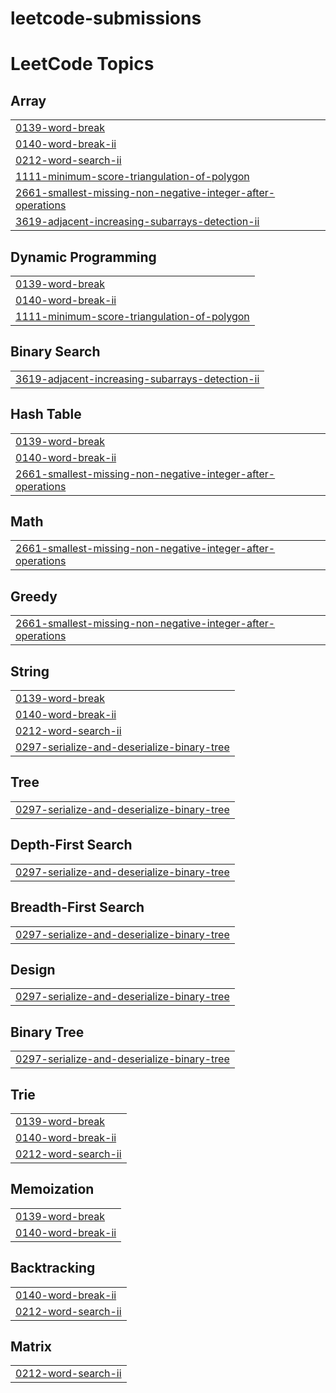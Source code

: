 # leetcode-submissions
<!---LeetCode Topics Start-->
# LeetCode Topics
## Array
|  |
| ------- |
| [0139-word-break](https://github.com/ParthGodse/leetcode-submissions/tree/master/0139-word-break) |
| [0140-word-break-ii](https://github.com/ParthGodse/leetcode-submissions/tree/master/0140-word-break-ii) |
| [0212-word-search-ii](https://github.com/ParthGodse/leetcode-submissions/tree/master/0212-word-search-ii) |
| [1111-minimum-score-triangulation-of-polygon](https://github.com/ParthGodse/leetcode-submissions/tree/master/1111-minimum-score-triangulation-of-polygon) |
| [2661-smallest-missing-non-negative-integer-after-operations](https://github.com/ParthGodse/leetcode-submissions/tree/master/2661-smallest-missing-non-negative-integer-after-operations) |
| [3619-adjacent-increasing-subarrays-detection-ii](https://github.com/ParthGodse/leetcode-submissions/tree/master/3619-adjacent-increasing-subarrays-detection-ii) |
## Dynamic Programming
|  |
| ------- |
| [0139-word-break](https://github.com/ParthGodse/leetcode-submissions/tree/master/0139-word-break) |
| [0140-word-break-ii](https://github.com/ParthGodse/leetcode-submissions/tree/master/0140-word-break-ii) |
| [1111-minimum-score-triangulation-of-polygon](https://github.com/ParthGodse/leetcode-submissions/tree/master/1111-minimum-score-triangulation-of-polygon) |
## Binary Search
|  |
| ------- |
| [3619-adjacent-increasing-subarrays-detection-ii](https://github.com/ParthGodse/leetcode-submissions/tree/master/3619-adjacent-increasing-subarrays-detection-ii) |
## Hash Table
|  |
| ------- |
| [0139-word-break](https://github.com/ParthGodse/leetcode-submissions/tree/master/0139-word-break) |
| [0140-word-break-ii](https://github.com/ParthGodse/leetcode-submissions/tree/master/0140-word-break-ii) |
| [2661-smallest-missing-non-negative-integer-after-operations](https://github.com/ParthGodse/leetcode-submissions/tree/master/2661-smallest-missing-non-negative-integer-after-operations) |
## Math
|  |
| ------- |
| [2661-smallest-missing-non-negative-integer-after-operations](https://github.com/ParthGodse/leetcode-submissions/tree/master/2661-smallest-missing-non-negative-integer-after-operations) |
## Greedy
|  |
| ------- |
| [2661-smallest-missing-non-negative-integer-after-operations](https://github.com/ParthGodse/leetcode-submissions/tree/master/2661-smallest-missing-non-negative-integer-after-operations) |
## String
|  |
| ------- |
| [0139-word-break](https://github.com/ParthGodse/leetcode-submissions/tree/master/0139-word-break) |
| [0140-word-break-ii](https://github.com/ParthGodse/leetcode-submissions/tree/master/0140-word-break-ii) |
| [0212-word-search-ii](https://github.com/ParthGodse/leetcode-submissions/tree/master/0212-word-search-ii) |
| [0297-serialize-and-deserialize-binary-tree](https://github.com/ParthGodse/leetcode-submissions/tree/master/0297-serialize-and-deserialize-binary-tree) |
## Tree
|  |
| ------- |
| [0297-serialize-and-deserialize-binary-tree](https://github.com/ParthGodse/leetcode-submissions/tree/master/0297-serialize-and-deserialize-binary-tree) |
## Depth-First Search
|  |
| ------- |
| [0297-serialize-and-deserialize-binary-tree](https://github.com/ParthGodse/leetcode-submissions/tree/master/0297-serialize-and-deserialize-binary-tree) |
## Breadth-First Search
|  |
| ------- |
| [0297-serialize-and-deserialize-binary-tree](https://github.com/ParthGodse/leetcode-submissions/tree/master/0297-serialize-and-deserialize-binary-tree) |
## Design
|  |
| ------- |
| [0297-serialize-and-deserialize-binary-tree](https://github.com/ParthGodse/leetcode-submissions/tree/master/0297-serialize-and-deserialize-binary-tree) |
## Binary Tree
|  |
| ------- |
| [0297-serialize-and-deserialize-binary-tree](https://github.com/ParthGodse/leetcode-submissions/tree/master/0297-serialize-and-deserialize-binary-tree) |
## Trie
|  |
| ------- |
| [0139-word-break](https://github.com/ParthGodse/leetcode-submissions/tree/master/0139-word-break) |
| [0140-word-break-ii](https://github.com/ParthGodse/leetcode-submissions/tree/master/0140-word-break-ii) |
| [0212-word-search-ii](https://github.com/ParthGodse/leetcode-submissions/tree/master/0212-word-search-ii) |
## Memoization
|  |
| ------- |
| [0139-word-break](https://github.com/ParthGodse/leetcode-submissions/tree/master/0139-word-break) |
| [0140-word-break-ii](https://github.com/ParthGodse/leetcode-submissions/tree/master/0140-word-break-ii) |
## Backtracking
|  |
| ------- |
| [0140-word-break-ii](https://github.com/ParthGodse/leetcode-submissions/tree/master/0140-word-break-ii) |
| [0212-word-search-ii](https://github.com/ParthGodse/leetcode-submissions/tree/master/0212-word-search-ii) |
## Matrix
|  |
| ------- |
| [0212-word-search-ii](https://github.com/ParthGodse/leetcode-submissions/tree/master/0212-word-search-ii) |
<!---LeetCode Topics End-->